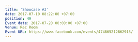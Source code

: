 ```yaml
---
title: 'Showcase #3'
date: 2017-07-10 08:22:00 +07:00
position: 49
Event date: 2017-07-20 00:00:00 +07:00
Venue: Rec Room
Event URL: https://www.facebook.com/events/474865212862915/
---
```


